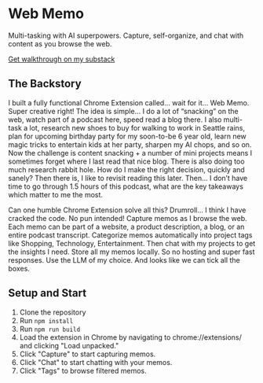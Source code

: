 # Web Memo
Multi-tasking with AI superpowers. Capture, self-organize, and chat with content as you browse the web.

[Get walkthrough on my substack](https://manavsehgal.substack.com/)

## The Backstory
I built a fully functional Chrome Extension called… wait for it… Web Memo. Super creative right! The idea is simple… I do a lot of “snacking” on the web, watch part of a podcast here, speed read a blog there. I also multi-task a lot, research new shoes to buy for walking to work in Seattle rains, plan for upcoming birthday party for my soon-to-be 6 year old, learn new magic tricks to entertain kids at her party, sharpen my AI chops, and so on. Now the challenge is content snacking + a number of mini projects means I sometimes forget where I last read that nice blog. There is also doing too much research rabbit hole. How do I make the right decision, quickly and sanely? Then there is, I like to revisit reading this later. Then… I don’t have time to go through 1.5 hours of this podcast, what are the key takeaways which matter to me the most.

Can one humble Chrome Extension solve all this? Drumroll… I think I have cracked the code. No pun intended! Capture memos as I browse the web. Each memo can be part of a website, a product description, a blog, or an entire podcast transcript. Categorize memos automatically into project tags like Shopping, Technology, Entertainment. Then chat with my projects to get the insights I need. Store all my memos locally. So no hosting and super fast responses. Use the LLM of my choice. And looks like we can tick all the boxes.

## Setup and Start

1. Clone the repository
2. Run `npm install`
3. Run `npm run build`
4. Load the extension in Chrome by navigating to chrome://extensions/ and clicking "Load unpacked."
5. Click "Capture" to start capturing memos.
6. Click "Chat" to start chatting with your memos.
7. Click "Tags" to browse filtered memos.
